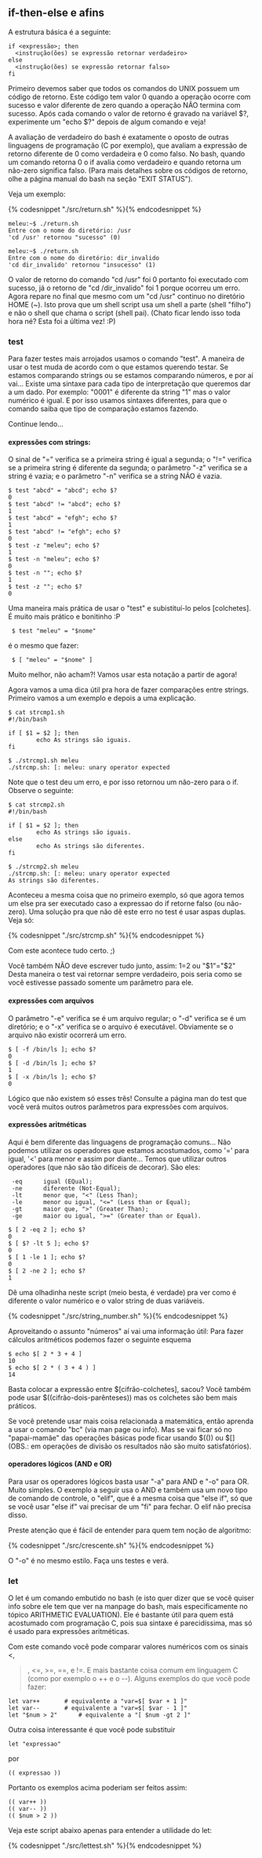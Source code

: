 ## if-then-else e afins

A estrutura básica é a seguinte:

    if <expressão>; then
      <instrução(ões) se expressão retornar verdadeiro>
    else
      <instrução(ões) se expressão retornar falso>
    fi

Primeiro devemos saber que todos os comandos do UNIX possuem um código de
retorno. Este código tem valor 0 quando a operação ocorre com sucesso e
valor diferente de zero quando a operação NÃO termina com sucesso. Após
cada comando o valor de retorno é gravado na variável $?, experimente um
"echo $?" depois de algum comando e veja!

   A avaliação de verdadeiro do bash é exatamente o oposto de outras
linguagens de programação (C por exemplo), que avaliam a expressão de
retorno diferente de 0 como verdadeira e 0 como falso. No bash, quando um
comando retorna 0 o if avalia como verdadeiro e quando retorna um
não-zero significa falso. (Para mais detalhes sobre os códigos de
retorno, olhe a página manual do bash na seção "EXIT STATUS").

   Veja um exemplo:

{% codesnippet "./src/return.sh" %}{% endcodesnippet %}

```
meleu:~$ ./return.sh
Entre com o nome do diretório: /usr
'cd /usr' retornou "sucesso" (0)

meleu:~$ ./return.sh
Entre com o nome do diretório: dir_invalido
'cd dir_invalido' retornou "insucesso" (1)
```

   O valor de retorno do comando "cd /usr" foi 0 portanto foi executado
com sucesso, já o retorno de "cd /dir_invalido" foi 1 porque ocorreu um
erro. Agora repare no final que mesmo com um "cd /usr" continuo no
diretório HOME (~). Isto prova que um shell script usa um shell a parte
(shell "filho") e não o shell que chama o script (shell pai).
(Chato ficar lendo isso toda hora né? Esta foi a última vez! :P)



### test

   Para fazer testes mais arrojados usamos o comando "test". A maneira
de usar o test muda de acordo com o que estamos querendo testar. Se estamos
comparando strings ou se estamos comparando números, e por aí vai... Existe
uma sintaxe para cada tipo de interpretação que queremos dar a um dado. Por
exemplo: "0001" é diferente da string "1" mas o valor numérico é igual.
E por isso usamos sintaxes diferentes, para que o comando saiba que tipo de
comparação estamos fazendo.

Continue lendo...


#### expressões com strings:

   O sinal de "=" verifica se a primeira string é igual a segunda; o "!="
verifica se a primeira string é diferente da segunda; o parâmetro "-z"
verifica se a string é vazia; e o parâmetro "-n" verifica se a string NÃO é
vazia.

```
$ test "abcd" = "abcd"; echo $?
0
$ test "abcd" != "abcd"; echo $?
1
$ test "abcd" = "efgh"; echo $?
1
$ test "abcd" != "efgh"; echo $?
0
$ test -z "meleu"; echo $?
1
$ test -n "meleu"; echo $?
0
$ test -n ""; echo $?
1
$ test -z ""; echo $?
0
```

   Uma maneira mais prática de usar o "test" e subistituí-lo pelos
[colchetes].  É muito mais prático e bonitinho :P

     $ test "meleu" = "$nome"

é o mesmo que fazer:
   
     $ [ "meleu" = "$nome" ]

Muito melhor, não acham?! Vamos usar esta notação a partir de agora!

   Agora vamos a uma dica útil pra hora de fazer comparações entre
strings. Primeiro vamos a um exemplo e depois a uma explicação.

```
$ cat strcmp1.sh
#!/bin/bash

if [ $1 = $2 ]; then
        echo As strings são iguais.
fi

$ ./strcmp1.sh meleu
./strcmp.sh: [: meleu: unary operator expected
```

   Note que o test deu um erro, e por isso retornou um não-zero para o
if.
   Observe o seguinte:

```
$ cat strcmp2.sh
#!/bin/bash

if [ $1 = $2 ]; then
        echo As strings são iguais.
else
        echo As strings são diferentes.
fi

$ ./strcmp2.sh meleu
./strcmp.sh: [: meleu: unary operator expected
As strings são diferentes.
```

   Aconteceu a mesma coisa que no primeiro exemplo, só que agora temos um
else pra ser executado caso a expressao do if retorne falso (ou
não-zero). Uma solução pra que não dê este erro no test é usar aspas
duplas. Veja só:

{% codesnippet "./src/strcmp.sh" %}{% endcodesnippet %}

   Com este acontece tudo certo. ;)

   Você também NÃO deve escrever tudo junto, assim: $1=$2 ou "$1"="$2"
Desta maneira o test vai retornar sempre verdadeiro, pois seria como se
você estivesse passado somente um parâmetro para ele.


#### expressões com arquivos

   O parâmetro "-e" verifica se é um arquivo regular; o "-d" verifica se é
um diretório; e o "-x" verifica se o arquivo é executável. Obviamente se
o arquivo não existir ocorrerá um erro.

```
$ [ -f /bin/ls ]; echo $?
0
$ [ -d /bin/ls ]; echo $?
1
$ [ -x /bin/ls ]; echo $?
0
```

   Lógico que não existem só esses três! Consulte a página man do test
que você verá muitos outros parâmetros para expressões com arquivos.


#### expressões aritméticas

   Aqui é bem diferente das linguagens de programação comuns... Não
podemos utilizar os operadores que estamos acostumados, como '=' para
igual, '<' para menor e assim por diante... Temos que utilizar outros
operadores (que não são tão difíceis de decorar). São eles:

     -eq      igual (EQual);
     -ne      diferente (Not-Equal);
     -lt      menor que, "<" (Less Than);
     -le      menor ou igual, "<=" (Less than or Equal);
     -gt      maior que, ">" (Greater Than);
     -ge      maior ou igual, ">=" (Greater than or Equal).

```
$ [ 2 -eq 2 ]; echo $?
0
$ [ $? -lt 5 ]; echo $?
0
$ [ 1 -le 1 ]; echo $?
0
$ [ 2 -ne 2 ]; echo $?
1
```

   Dê uma olhadinha neste script (meio besta, é verdade) pra ver como é
diferente o valor numérico e o valor string de duas variáveis.

{% codesnippet "./src/string_number.sh" %}{% endcodesnippet %}

Aproveitando o assunto "números" aí vai uma informação útil:
Para fazer cálculos aritméticos podemos fazer o seguinte esquema

```
$ echo $[ 2 * 3 + 4 ]
10
$ echo $[ 2 * ( 3 + 4 ) ]
14
```

   Basta colocar a expressão entre $[cifrão-colchetes], sacou? Você
também pode usar $((cifrão-dois-parênteses)) mas os colchetes são bem
mais práticos.

   Se você pretende usar mais coisa relacionada a matemática, então
aprenda a usar o comando "bc" (via man page ou info). Mas se vai ficar só
no "papai-mamãe" das operações básicas pode ficar usando $(()) ou $[]
(OBS.: em operações de divisão os resultados não são muito satisfatórios).


#### operadores lógicos (AND e OR)

   Para usar os operadores lógicos basta usar "-a" para AND e "-o" para OR.
Muito simples. O exemplo a seguir usa o AND e também usa um novo tipo de
comando de controle, o "elif", que é a mesma coisa que "else if", só que
se você usar "else if" vai precisar de um "fi" para fechar. O elif não
precisa disso.

Preste atenção que é fácil de entender para quem tem noção de algoritmo:

{% codesnippet "./src/crescente.sh" %}{% endcodesnippet %}

O "-o" é no mesmo estilo. Faça uns testes e verá.




### let

   O let é um comando embutido no bash (e isto quer dizer que se você
quiser info sobre ele tem que ver na manpage do bash, mais
especificamente no tópico ARITHMETIC EVALUATION). Ele é bastante útil para
quem está acostumado com programação C, pois sua sintaxe é parecidíssima,
mas só é usado para expressões aritméticas.

   Com este comando você pode comparar valores numéricos com os sinais <,
>, <=, >=, ==, e !=. E mais bastante coisa comum em linguagem C (como por
exemplo o ++ e o --). Alguns exemplos do que você pode fazer:

```
let var++		# equivalente a "var=$[ $var + 1 ]"
let var--		# equivalente a "var=$[ $var - 1 ]"
let "$num > 2"		# equivalente a "[ $num -gt 2 ]"
```

   Outra coisa interessante é que você pode substituir

```
let "expressao"
```

por

```
(( expressao ))
```

Portanto os exemplos acima poderiam ser feitos assim:

```
(( var++ ))
(( var-- ))
(( $num > 2 ))
```

   Veja este script abaixo apenas para entender a utilidade do let:

{% codesnippet "./src/lettest.sh" %}{% endcodesnippet %}

